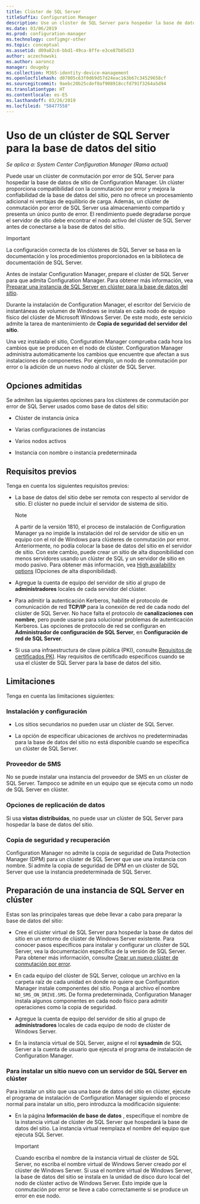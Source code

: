 ```yaml
---
title: Clúster de SQL Server
titleSuffix: Configuration Manager
description: Use un clúster de SQL Server para hospedar la base de datos de sitio de Configuration Manager.
ms.date: 03/06/2019
ms.prod: configuration-manager
ms.technology: configmgr-other
ms.topic: conceptual
ms.assetid: d09a82c6-bbd1-49ca-8ffe-e3ce87b85d33
author: aczechowski
ms.author: aaroncz
manager: dougeby
ms.collection: M365-identity-device-management
ms.openlocfilehash: d07005c63f0d69d57d24eac163b67c34529658cf
ms.sourcegitcommit: 9aebc20b25cdef0af908918ccfd791f3264a5d94
ms.translationtype: HT
ms.contentlocale: es-ES
ms.lasthandoff: 03/26/2019
ms.locfileid: "58477558"
---
```

# <a name="use-a-sql-server-cluster-for-the-site-database"></a>Uso de un clúster de SQL Server para la base de datos del sitio

*Se aplica a: System Center Configuration Manager (Rama actual)*

Puede usar un clúster de conmutación por error de SQL Server para hospedar la base de datos de sitio de Configuration Manager. Un clúster proporciona compatibilidad con la conmutación por error y mejora la confiabilidad de la base de datos del sitio, pero no ofrece un procesamiento adicional ni ventajas de equilibrio de carga. Además, un clúster de conmutación por error de SQL Server usa almacenamiento compartido y presenta un único punto de error. El rendimiento puede degradarse porque el servidor de sitio debe encontrar el nodo activo del clúster de SQL Server antes de conectarse a la base de datos del sitio.  

> [!IMPORTANT]  
> La configuración correcta de los clústeres de SQL Server se basa en la documentación y los procedimientos proporcionados en la biblioteca de documentación de SQL Server.  


Antes de instalar Configuration Manager, prepare el clúster de SQL Server para que admita Configuration Manager. Para obtener más información, vea [Preparar una instancia de SQL Server en clúster para la base de datos del sitio](#bkmk_prepare).

Durante la instalación de Configuration Manager, el escritor del Servicio de instantáneas de volumen de Windows se instala en cada nodo de equipo físico del clúster de Microsoft Windows Server. De este modo, este servicio admite la tarea de mantenimiento de **Copia de seguridad del servidor del sitio**.  

Una vez instalado el sitio, Configuration Manager comprueba cada hora los cambios que se producen en el nodo de clúster. Configuration Manager administra automáticamente los cambios que encuentre que afectan a sus instalaciones de componentes. Por ejemplo, un nodo de conmutación por error o la adición de un nuevo nodo al clúster de SQL Server.  



## <a name="supported-options"></a>Opciones admitidas

Se admiten las siguientes opciones para los clústeres de conmutación por error de SQL Server usados como base de datos del sitio:

- Clúster de instancia única  

- Varias configuraciones de instancias  

- Varios nodos activos  

- Instancia con nombre o instancia predeterminada  



## <a name="prerequisites"></a>Requisitos previos

Tenga en cuenta los siguientes requisitos previos:  

- La base de datos del sitio debe ser remota con respecto al servidor de sitio. El clúster no puede incluir el servidor de sistema de sitio.  

    > [!Note]  
    > A partir de la versión 1810, el proceso de instalación de Configuration Manager ya no impide la instalación del rol de servidor de sitio en un equipo con el rol de Windows para clústeres de conmutación por error. Anteriormente, no podía colocar la base de datos del sitio en el servidor de sitio. Con este cambio, puede crear un sitio de alta disponibilidad con menos servidores usando un clúster de SQL y un servidor de sitio en modo pasivo. Para obtener más información, vea [High availability options](/sccm/core/servers/deploy/configure/high-availability-options) (Opciones de alta disponibilidad). <!--3607761, fka 1359132-->  

- Agregue la cuenta de equipo del servidor de sitio al grupo de **administradores** locales de cada servidor del clúster.  

- Para admitir la autenticación Kerberos, habilite el protocolo de comunicación de red **TCP/IP** para la conexión de red de cada nodo del clúster de SQL Server. No hace falta el protocolo de **canalizaciones con nombre**, pero puede usarse para solucionar problemas de autenticación Kerberos. Las opciones de protocolo de red se configuran en **Administrador de configuración de SQL Server**, en **Configuración de red de SQL Server**.  

- Si usa una infraestructura de clave pública (PKI), consulte [Requisitos de certificados PKI](/sccm/core/plan-design/network/pki-certificate-requirements). Hay requisitos de certificado específicos cuando se usa el clúster de SQL Server para la base de datos del sitio.  



## <a name="limitations"></a>Limitaciones

Tenga en cuenta las limitaciones siguientes:  


### <a name="installation-and-configuration"></a>Instalación y configuración

- Los sitios secundarios no pueden usar un clúster de SQL Server.  

- La opción de especificar ubicaciones de archivos no predeterminadas para la base de datos del sitio no está disponible cuando se especifica un clúster de SQL Server.  


### <a name="sms-provider"></a>Proveedor de SMS

No se puede instalar una instancia del proveedor de SMS en un clúster de SQL Server. Tampoco se admite en un equipo que se ejecuta como un nodo de SQL Server en clúster.  


### <a name="data-replication-options"></a>Opciones de replicación de datos

Si usa **vistas distribuidas**, no puede usar un clúster de SQL Server para hospedar la base de datos del sitio.  


### <a name="backup-and-recovery"></a>Copia de seguridad y recuperación

Configuration Manager no admite la copia de seguridad de Data Protection Manager (DPM) para un clúster de SQL Server que use una instancia con nombre. Sí admite la copia de seguridad de DPM en un clúster de SQL Server que use la instancia predeterminada de SQL Server.  



## <a name="bkmk_prepare"></a> Preparación de una instancia de SQL Server en clúster  

Estas son las principales tareas que debe llevar a cabo para preparar la base de datos del sitio:

- Cree el clúster virtual de SQL Server para hospedar la base de datos del sitio en un entorno de clúster de Windows Server existente. Para conocer pasos específicos para instalar y configurar un clúster de SQL Server, vea la documentación específica de la versión de SQL Server. Para obtener más información, consulte [Crear un nuevo clúster de conmutación por error](https://docs.microsoft.com/sql/sql-server/failover-clusters/install/create-a-new-sql-server-failover-cluster-setup?view=sql-server-2017).  

- En cada equipo del clúster de SQL Server, coloque un archivo en la carpeta raíz de cada unidad en donde no quiere que Configuration Manager instale componentes del sitio. Ponga al archivo el nombre `NO_SMS_ON_DRIVE.SMS`. De forma predeterminada, Configuration Manager instala algunos componentes en cada nodo físico para admitir operaciones como la copia de seguridad.  

- Agregue la cuenta de equipo del servidor de sitio al grupo de **administradores** locales de cada equipo de nodo de clúster de Windows Server.  

- En la instancia virtual de SQL Server, asigne el rol **sysadmin** de SQL Server a la cuenta de usuario que ejecuta el programa de instalación de Configuration Manager.  


### <a name="to-install-a-new-site-using-a-clustered-sql-server"></a>Para instalar un sitio nuevo con un servidor de SQL Server en clúster  

Para instalar un sitio que usa una base de datos del sitio en clúster, ejecute el programa de instalación de Configuration Manager siguiendo el proceso normal para instalar un sitio, pero introduzca la modificación siguiente:  

- En la página **Información de base de datos** , especifique el nombre de la instancia virtual de clúster de SQL Server que hospedará la base de datos del sitio. La instancia virtual reemplaza el nombre del equipo que ejecuta SQL Server.  

    > [!IMPORTANT]  
    > Cuando escriba el nombre de la instancia virtual de clúster de SQL Server, no escriba el nombre virtual de Windows Server creado por el clúster de Windows Server. Si usa el nombre virtual de Windows Server, la base de datos del sitio se instala en la unidad de disco duro local del nodo de clúster activo de Windows Server. Esto impide que la conmutación por error se lleve a cabo correctamente si se produce un error en ese nodo.  
